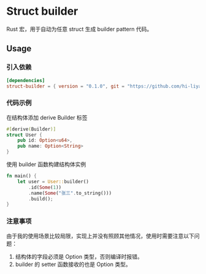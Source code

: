 # Struct builder

Rust 宏，用于自动为任意 struct 生成 builder pattern 代码。

## Usage

### 引入依赖
```toml
[dependencies]
struct-builder = { version = "0.1.0", git = "https://github.com/hi-liyan/struct-builder.git" }
```

### 代码示例

在结构体添加 derive Builder 标签
```rust
#[derive(Builder)]
struct User {
    pub id: Option<u64>,
    pub name: Option<String>
}
```

使用 builder 函数构建结构体实例

```rust
fn main() {
    let user = User::builder()
        .id(Some(1))
        .name(Some("张三".to_string()))
        .build();
}
```

### 注意事项

由于我的使用场景比较局限，实现上并没有照顾其他情况，使用时需要注意以下问题：

1. 结构体的字段必须是 Option 类型，否则编译时报错。
2. builder 的 setter 函数接收的也是 Option 类型。
